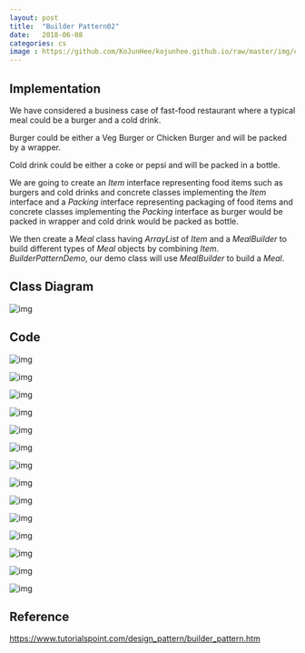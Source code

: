 ```yaml
---
layout: post
title:  "Builder Pattern02"
date:   2018-06-08
categories: cs
image : https://github.com/KoJunHee/kojunhee.github.io/raw/master/img/cs_img.jpg
---
```


## Implementation

We have considered a business case of fast-food restaurant where a typical meal could be a burger and a cold drink. 

Burger could be either a Veg Burger or Chicken Burger and will be packed by a wrapper. 

Cold drink could be either a coke or pepsi and will be packed in a bottle.

We are going to create an *Item* interface representing food items such as burgers and cold drinks and concrete classes implementing the *Item* interface and a *Packing* interface representing packaging of food items and concrete classes implementing the *Packing* interface as burger would be packed in wrapper and cold drink would be packed as bottle.

We then create a *Meal* class having *ArrayList* of *Item* and a *MealBuilder* to build different types of *Meal* objects by combining *Item*. *BuilderPatternDemo*, our demo class will use *MealBuilder* to build a *Meal*.

## Class Diagram

![img](https://github.com/KoJunHee/kojunhee.github.io/raw/master/img/builderPattern02.png) 

## Code

![img](https://github.com/KoJunHee/kojunhee.github.io/raw/master/img/bp01.png) 

![img](https://github.com/KoJunHee/kojunhee.github.io/raw/master/img/bp02.png) 

![img](https://github.com/KoJunHee/kojunhee.github.io/raw/master/img/bp03.png) 

![img](https://github.com/KoJunHee/kojunhee.github.io/raw/master/img/bp04.png) 

![img](https://github.com/KoJunHee/kojunhee.github.io/raw/master/img/bp05.png) 

![img](https://github.com/KoJunHee/kojunhee.github.io/raw/master/img/bp06.png) 

![img](https://github.com/KoJunHee/kojunhee.github.io/raw/master/img/bp07.png) 

![img](https://github.com/KoJunHee/kojunhee.github.io/raw/master/img/bp08.png) 

![img](https://github.com/KoJunHee/kojunhee.github.io/raw/master/img/bp09.png) 

![img](https://github.com/KoJunHee/kojunhee.github.io/raw/master/img/bp10.png) 

![img](https://github.com/KoJunHee/kojunhee.github.io/raw/master/img/bp11.png) 

![img](https://github.com/KoJunHee/kojunhee.github.io/raw/master/img/bp12.png) 

![img](https://github.com/KoJunHee/kojunhee.github.io/raw/master/img/bp13.png) 

![img](https://github.com/KoJunHee/kojunhee.github.io/raw/master/img/bp14.png) 

## Reference

<https://www.tutorialspoint.com/design_pattern/builder_pattern.htm>